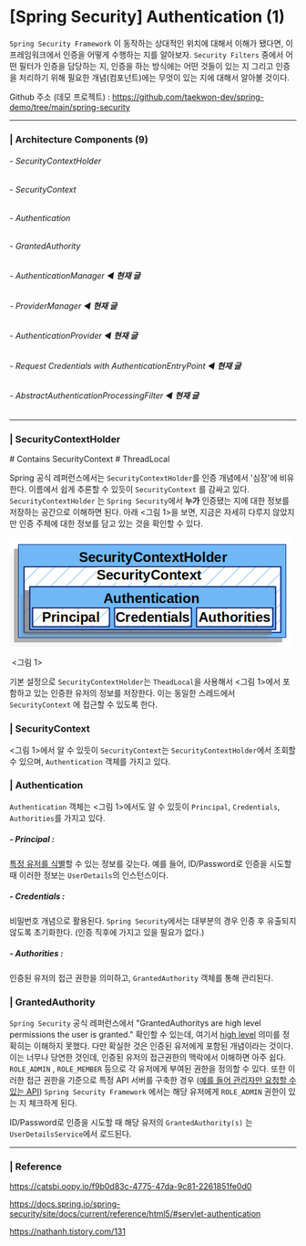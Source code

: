 # [Spring Security]  Authentication (1)

`Spring Security Framework` 이 동작하는 상대적인 위치에 대해서 이해가 됐다면, 이 프레임워크에서 인증을 어떻게 수행하는 지를 알아보자. `Security Filters` 중에서 어떤 필터가 인증을 담당하는 지, 인증을 하는 방식에는 어떤 것들이 있는 지 그리고 인증을 처리하기 위해 필요한 개념(컴포넌트)에는 무엇이 있는 지에 대해서 알아볼 것이다. 

Github 주소 (데모 프로젝트) : https://github.com/taekwon-dev/spring-demo/tree/main/spring-security

___

### | Architecture Components (9)

###### - SecurityContextHolder 

###### - SecurityContext 

###### - Authentication 

###### - GrantedAuthority

###### - AuthenticationManager ◀︎ **현재 글**

###### - ProviderManager ◀︎ **현재 글**

###### - AuthenticationProvider ◀︎ **현재 글**

###### - Request Credentials with AuthenticationEntryPoint ◀︎ **현재 글**

###### - AbstractAuthenticationProcessingFilter ◀︎ **현재 글**

---

### | SecurityContextHolder

\# Contains SecurityContext # ThreadLocal 

Spring 공식 레퍼런스에서는 `SecurityContextHolder`를 인증 개념에서 '심장'에 비유한다. 이름에서 쉽게 추론할 수 있듯이 `SecurityContext` 를 감싸고 있다. `SecurityContextHolder` 는 `Spring Security`에서 **누가** 인증됐는 지에 대한 정보를 저장하는 공간으로 이해하면 된다. 아래 <그림 1>을 보면, 지금은 자세히 다루지 않았지만 인증 주체에 대한 정보를 담고 있는 것을 확인할 수 있다. 

![image-20210717131046113](./imgs/auth-1.png)

​													<그림 1>

기본 설정으로 `SecurityContextHolder`는 `TheadLocal`을 사용해서 <그림 1>에서 포함하고 있는 인증한 유저의 정보를 저장한다. 이는 동일한 스레드에서 `SecurityContext` 에 접근할 수 있도록 한다. 

### | SecurityContext 

<그림 1>에서 알 수 있듯이 `SecurityContext`는 `SecurityContextHolder`에서 조회할 수 있으며, `Authentication` 객체를 가지고 있다. 

### | Authentication 

`Authentication` 객체는 <그림 1>에서도 알 수 있듯이 `Principal`, `Credentials`, `Authorities`를 가지고 있다.

##### - Principal :

<u>특정 유저를 식별</u>할 수 있는 정보를 갖는다. 예를 들어, ID/Password로 인증을 시도할 때 이러한 정보는 `UserDetails`의 인스턴스이다.

##### - Credentials :

비밀번호 개념으로 활용된다. `Spring Security`에서는 대부분의 경우 인증 후 유출되지 않도록 초기화한다. (인증 직후에 가지고 있을 필요가 없다.)

##### - Authorities : 

인증된 유저의 접근 권한을 의미하고, `GrantedAuthority` 객체를 통해 관리된다. 

### | GrantedAuthority 

`Spring Security` 공식 레퍼런스에서 "GrantedAuthoritys are high level permissions the user is granted." 확인할 수 있는데, 여기서 <u>high level</u> 의미를 정확히는 이해하지 못했다. 다만 확실한 것은 인증된 유저에게 포함된 개념이라는 것이다. 이는 너무나 당연한 것인데, 인증된 유저의 접근권한의 맥락에서 이해하면 아주 쉽다. `ROLE_ADMIN` , `ROLE_MEMBER` 등으로 각 유저에게 부여된 권한을 정의할 수 있다. 또한 이러한 접근 권한을 기준으로 특정 API 서버를 구축한 경우 (<u>예를 들어 관리자만 요청할 수 있는 API</u>) `Spring Security Framework` 에서는 해당 유저에게 `ROLE_ADMIN` 권한이 있는 지 체크하게 된다. 

ID/Password로 인증을 시도할 때 해당 유저의 `GrantedAuthority(s)` 는  `UserDetailsService`에서 로드된다. 

___

### | Reference 

https://catsbi.oopy.io/f9b0d83c-4775-47da-9c81-2261851fe0d0

https://docs.spring.io/spring-security/site/docs/current/reference/html5/#servlet-authentication

https://nathanh.tistory.com/131
